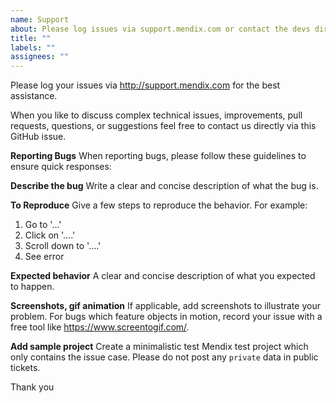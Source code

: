 ```yaml
---
name: Support
about: Please log issues via support.mendix.com or contact the devs directly here
title: ""
labels: ""
assignees: ""
---
```


Please log your issues via http://support.mendix.com for the best assistance.

When you like to discuss complex technical issues, improvements, pull requests, questions, or suggestions feel free to
contact us directly via this GitHub issue.

**Reporting Bugs** When reporting bugs, please follow these guidelines to ensure quick responses:

**Describe the bug** Write a clear and concise description of what the bug is.

**To Reproduce** Give a few steps to reproduce the behavior. For example:

1. Go to '...'
2. Click on '....'
3. Scroll down to '....'
4. See error

**Expected behavior** A clear and concise description of what you expected to happen.

**Screenshots, gif animation** If applicable, add screenshots to illustrate your problem. For bugs which feature objects
in motion, record your issue with a free tool like https://www.screentogif.com/.

**Add sample project** Create a minimalistic test Mendix test project which only contains the issue case. Please do not
post any `private` data in public tickets.

Thank you
